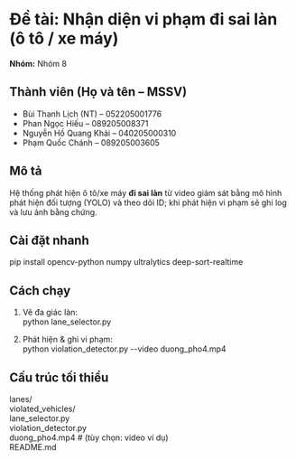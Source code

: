 # Đề tài: Nhận diện vi phạm đi sai làn (ô tô / xe máy)
**Nhóm:** Nhóm 8

## Thành viên (Họ và tên – MSSV)
- Bùi Thanh Lịch (NT) – 052205001776
- Phan Ngọc Hiếu – 089205008371
- Nguyễn Hồ Quang Khải – 040205000310
- Phạm Quốc Chánh – 089205003605

## Mô tả
Hệ thống phát hiện ô tô/xe máy **đi sai làn** từ video giám sát bằng mô hình phát hiện đối tượng (YOLO) và theo dõi ID; khi phát hiện vi phạm sẽ ghi log và lưu ảnh bằng chứng.

## Cài đặt nhanh
pip install opencv-python numpy ultralytics deep-sort-realtime

## Cách chạy
1) Vẽ đa giác làn:  
python lane_selector.py

2) Phát hiện & ghi vi phạm:  
python violation_detector.py --video duong_pho4.mp4

## Cấu trúc tối thiểu
lanes/  
violated_vehicles/  
lane_selector.py  
violation_detector.py  
duong_pho4.mp4   # (tùy chọn: video ví dụ)  
README.md
